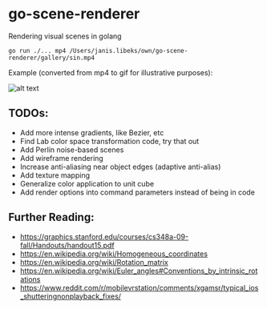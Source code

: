 # go-scene-renderer
Rendering visual scenes in golang

`go run ./... mp4 /Users/janis.libeks/own/go-scene-renderer/gallery/sin.mp4`

Example (converted from mp4 to gif for illustrative purposes):

![alt text](https://github.com/libeks/go-scene-renderer/blob/main/gallery/cube_sine.gif)

## TODOs:
* Add more intense gradients, like Bezier, etc
* Find Lab color space transformation code, try that out
* Add Perlin noise-based scenes
* Add wireframe rendering
* Increase anti-aliasing near object edges (adaptive anti-alias)
* Add texture mapping
* Generalize color application to unit cube
* Add render options into command parameters instead of being in code


## Further Reading:
* https://graphics.stanford.edu/courses/cs348a-09-fall/Handouts/handout15.pdf
* https://en.wikipedia.org/wiki/Homogeneous_coordinates
* https://en.wikipedia.org/wiki/Rotation_matrix
* https://en.wikipedia.org/wiki/Euler_angles#Conventions_by_intrinsic_rotations
* https://www.reddit.com/r/mobilevrstation/comments/xgamsr/typical_ios_shutteringnonplayback_fixes/
